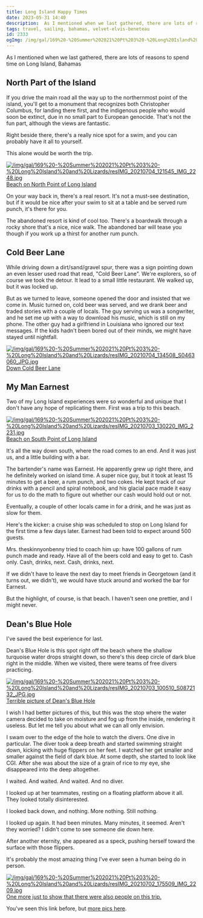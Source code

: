 ```yaml
---
title: Long Island Happy Times
date: 2023-05-31 14:40
description:  As I mentioned when we last gathered, there are lots of reasons to spend time on Long Island, Bahamas.  There were at least two things that I'll remember about that island forever, and a funny story to go with them.  Here's a post about sailing in 2021 that isn't all disasters.
tags: travel, sailing, bahamas, velvet-elvis-beneteau
id: 2333
ogImg: /img/gal/169%20-%20Summer%202021%20Pt%203%20-%20Long%20Island%20and%20Lizards/resIMG_20210702_175509_IMG_2209.jpg
---
```

As I mentioned when we last gathered, there are lots of reasons to spend time on Long Island, Bahamas

<h2>North Part of the Island</h2>

If you drive the main road all the way up to the northernmost point of the island, you'll get to a monument that recognizes both Christopher Columbus, for landing there first, and the indigenous people who would soon be extinct, due in no small part to European genocide.  That's not the fun part, although the views are fantastic.

Right beside there, there's a really nice spot for a swim, and you can probably have it all to yourself.

This alone would be worth the trip.

<a class="lightview centered" href="/gal/169%20-%20Summer%202021%20Pt%203%20-%20Long%20Island%20and%20Lizards/resIMG_20210704_121545_IMG_2248.jpg" data-lightview-caption="Beach on North Point of Long Island" data-lightview-group="group1"><img src="/img/gal/169%20-%20Summer%202021%20Pt%203%20-%20Long%20Island%20and%20Lizards/resIMG_20210704_121545_IMG_2248.jpg" alt="/img/gal/169%20-%20Summer%202021%20Pt%203%20-%20Long%20Island%20and%20Lizards/resIMG_20210704_121545_IMG_2248.jpg"  ><br><span class="caption">Beach on North Point of Long Island</span></a>

On your way back in, there's a real resort.  It's not a must-see destination, but if it would be nice after your swim to sit at a table and be served rum punch, it's there for you.

The abandoned resort is kind of cool too.  There's a boardwalk through a rocky shore that's a nice, nice walk.  The abandoned bar will tease you though if you work up a thirst for another rum punch.

<h2>Cold Beer Lane</h2>

While driving down a dirt/sand/gravel spur, there was a sign pointing down an even lesser used road that read, "Cold Beer Lane".  We're explorers, so of course we took the detour.  It lead to a small little restaurant.  We walked up, but it was locked up.

But as we turned to leave, someone opened the door and insisted that we come in.  Music turned on, cold beer was served, and we drank beer and traded stories with a couple of locals.  The guy serving us was a songwriter, and he set me up with a way to download his music, which is still on my phone.  The other guy had a girlfriend in Louisiana who ignored our text messages.  If the kids hadn't been bored out of their minds, we might have stayed until nightfall.

<a class="lightview centered" href="/gal/169%20-%20Summer%202021%20Pt%203%20-%20Long%20Island%20and%20Lizards/resIMG_20210704_134508_S0463060_JPG.jpg" data-lightview-caption="Down Cold Beer Lane" data-lightview-group="group1"><img src="/img/gal/169%20-%20Summer%202021%20Pt%203%20-%20Long%20Island%20and%20Lizards/resIMG_20210704_134508_S0463060_JPG.jpg" alt="/img/gal/169%20-%20Summer%202021%20Pt%203%20-%20Long%20Island%20and%20Lizards/resIMG_20210704_134508_S0463060_JPG.jpg"  ><br><span class="caption">Down Cold Beer Lane</span></a>

<h2>My Man Earnest</h2>

Two of my Long Island experiences were so wonderful and unique that I don't have any hope of replicating them.  First was a trip to this beach.

<a class="lightview centered" href="/gal/169%20-%20Summer%202021%20Pt%203%20-%20Long%20Island%20and%20Lizards/resIMG_20210703_130220_IMG_2231.jpg" data-lightview-caption="Beach on South Point of Long Island" data-lightview-group="group1"><img src="/img/gal/169%20-%20Summer%202021%20Pt%203%20-%20Long%20Island%20and%20Lizards/resIMG_20210703_130220_IMG_2231.jpg" alt="/img/gal/169%20-%20Summer%202021%20Pt%203%20-%20Long%20Island%20and%20Lizards/resIMG_20210703_130220_IMG_2231.jpg"  ><br><span class="caption">Beach on South Point of Long Island</span></a>

It's all the way down south, where the road comes to an end.  And it was just us, and a little building with a bar.  

The bartender's name was Earnest.  He apparently grew up right there, and he definitely worked on island time.  A super nice guy, but it took at least 15 minutes to get a beer, a rum punch, and two cokes.  He kept track of our drinks with a pencil and spiral notebook, and his glacial pace made it easy for us to do the math to figure out whether our cash would hold out or not.

Eventually, a couple of other locals came in for a drink, and he was just as slow for them.  

Here's the kicker:  a cruise ship was scheduled to stop on Long Island for the first time a few days later.  Earnest had been told to expect around 500 guests.  

Mrs. theskinnyonbenny tried to coach him up:  have 100 gallons of rum punch made and ready.  Have all of the beers cold and easy to get to.  Cash only.  Cash, drinks, next.  Cash, drinks, next.  

If we didn't have to leave the next day to meet friends in Georgetown (and it turns out, we didn't), we would have stuck around and worked the bar for Earnest.

But the highlight, of course, is that beach.  I haven't seen one prettier, and I might never.

<h2>Dean's Blue Hole</h2>

I've saved the best experience for last.  

Dean's Blue Hole is this spot right off the beach where the shallow turquoise water drops straight down, so there's this deep circle of dark blue right in the middle.  When we visited, there were teams of free divers practicing.

<a class="lightview centered" href="/gal/169%20-%20Summer%202021%20Pt%203%20-%20Long%20Island%20and%20Lizards/resIMG_20210703_100510_S0872132_JPG.jpg" data-lightview-caption="Terrible picture of Dean's Blue Hole" data-lightview-group="group1"><img src="/img/gal/169%20-%20Summer%202021%20Pt%203%20-%20Long%20Island%20and%20Lizards/resIMG_20210703_100510_S0872132_JPG.jpg" alt="/img/gal/169%20-%20Summer%202021%20Pt%203%20-%20Long%20Island%20and%20Lizards/resIMG_20210703_100510_S0872132_JPG.jpg"  ><br><span class="caption">Terrible picture of Dean's Blue Hole</span></a>

I wish I had better pictures of this, but this was the stop where the water camera decided to take on moisture and fog up from the inside, rendering it useless.  But let me tell you about what we can all only envision.

I swam over to the edge of the hole to watch the divers.  One dive in particular.  The diver took a deep breath and started swimming straight down, kicking with huge flippers on her feet.  I watched her get smaller and smaller against the field of dark blue.  At some depth, she started to look like CGI.  After she was about the size of a grain of rice to my eye, she disappeared into the deep altogether.

I waited.  And waited.  And waited.  And no diver.

I looked up at her teammates, resting on a floating platform above it all.  They looked totally disinterested.

I looked back down, and nothing.  More nothing.  Still nothing.

I looked up again.  It had been minutes.  Many minutes, it seemed.  Aren't they worried?  I didn't come to see someone die down here.

After another eternity, she appeared as a speck, pushing herself toward the surface with those flippers.

It's probably the most amazing thing I've ever seen a human being do in person.  

<a class="lightview centered" href="/gal/169%20-%20Summer%202021%20Pt%203%20-%20Long%20Island%20and%20Lizards/resIMG_20210702_175509_IMG_2209.jpg" data-lightview-caption="One more just to show that there were also people on this trip." data-lightview-group="group1"><img src="/img/gal/169%20-%20Summer%202021%20Pt%203%20-%20Long%20Island%20and%20Lizards/resIMG_20210702_175509_IMG_2209.jpg" alt="/img/gal/169%20-%20Summer%202021%20Pt%203%20-%20Long%20Island%20and%20Lizards/resIMG_20210702_175509_IMG_2209.jpg"  ><br><span class="caption">One more just to show that there were also people on this trip.</span></a>

You've seen this link before, but <a href="/gal/169" target="_blank">more pics here</a>.





